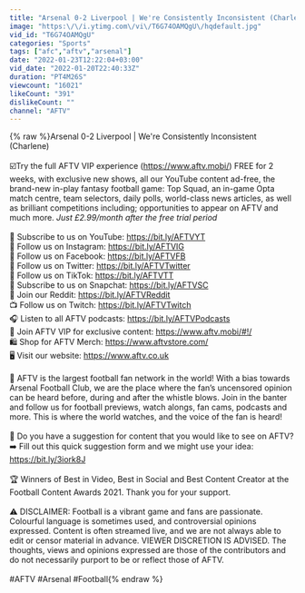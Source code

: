 ```yaml
---
title: "Arsenal 0-2 Liverpool | We're Consistently Inconsistent (Charlene)"
image: "https:\/\/i.ytimg.com\/vi\/T6G74OAMQgU\/hqdefault.jpg"
vid_id: "T6G74OAMQgU"
categories: "Sports"
tags: ["afc","aftv","arsenal"]
date: "2022-01-23T12:22:04+03:00"
vid_date: "2022-01-20T22:40:33Z"
duration: "PT4M26S"
viewcount: "16021"
likeCount: "391"
dislikeCount: ""
channel: "AFTV"
---
```

{% raw %}Arsenal 0-2 Liverpool | We're Consistently Inconsistent (Charlene)<br /><br />☑️Try the full AFTV VIP experience (<a rel="nofollow" target="blank" href="https://www.aftv.mobi/)">https://www.aftv.mobi/)</a> FREE for 2 weeks, with exclusive new shows, all our YouTube content ad-free, the brand-new in-play fantasy football game: Top Squad, an in-game Opta match centre, team selectors, daily polls, world-class news articles, as well as brilliant competitions including; opportunities to appear on AFTV and much more. *Just £2.99/month after the free trial period*<br /><br />🎥 Subscribe to us on YouTube: <a rel="nofollow" target="blank" href="https://bit.ly/AFTVYT">https://bit.ly/AFTVYT</a><br />📸 Follow us on Instagram: <a rel="nofollow" target="blank" href="https://bit.ly/AFTVIG">https://bit.ly/AFTVIG</a><br />👤 Follow us on Facebook: <a rel="nofollow" target="blank" href="https://bit.ly/AFTVFB">https://bit.ly/AFTVFB</a><br />💬 Follow us on Twitter: <a rel="nofollow" target="blank" href="https://bit.ly/AFTVTwitter">https://bit.ly/AFTVTwitter</a><br />📲 Follow us on TikTok: <a rel="nofollow" target="blank" href="https://bit.ly/AFTVTT">https://bit.ly/AFTVTT</a><br />👀 Subscribe to us on Snapchat: <a rel="nofollow" target="blank" href="https://bit.ly/AFTVSC">https://bit.ly/AFTVSC</a><br />🤖 Join our Reddit: <a rel="nofollow" target="blank" href="https://bit.ly/AFTVReddit">https://bit.ly/AFTVReddit</a><br />📺 Follow us on Twitch: <a rel="nofollow" target="blank" href="https://bit.ly/AFTVTwitch">https://bit.ly/AFTVTwitch</a><br />🎧 Listen to all AFTV podcasts: <a rel="nofollow" target="blank" href="https://bit.ly/AFTVPodcasts">https://bit.ly/AFTVPodcasts</a><br />🔑 Join AFTV VIP for exclusive content: <a rel="nofollow" target="blank" href="https://www.aftv.mobi/#!/">https://www.aftv.mobi/#!/</a><br />🛍 Shop for AFTV Merch: <a rel="nofollow" target="blank" href="https://www.aftvstore.com/">https://www.aftvstore.com/</a><br />🖥 Visit our website: <a rel="nofollow" target="blank" href="https://www.aftv.co.uk">https://www.aftv.co.uk</a><br /><br />🔴 AFTV is the largest football fan network in the world! With a bias towards Arsenal Football Club, we are the place where the fan’s uncensored opinion can be heard before, during and after the whistle blows. Join in the banter and follow us for football previews, watch alongs, fan cams, podcasts and more. This is where the world watches, and the voice of the fan is heard!<br /><br />🙋 Do you have a suggestion for content that you would like to see on AFTV?<br />➡️ Fill out this quick suggestion form and we might use your idea: <a rel="nofollow" target="blank" href="https://bit.ly/3iork8J">https://bit.ly/3iork8J</a><br /><br />🏆 Winners of Best in Video, Best in Social and Best Content Creator at the Football Content Awards 2021. Thank you for your support.<br /><br />⚠️ DISCLAIMER: Football is a vibrant game and fans are passionate. Colourful language is sometimes used, and controversial opinions expressed. Content is often streamed live, and we are not always able to edit or censor material in advance. VIEWER DISCRETION IS ADVISED. The thoughts, views and opinions expressed are those of the contributors and do not necessarily purport to be or reflect those of AFTV.<br /><br />#AFTV #Arsenal #Football{% endraw %}
